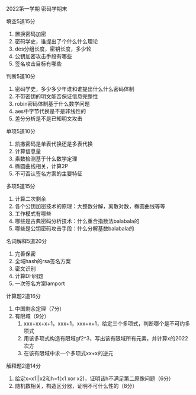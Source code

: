 2022第一学期 密码学期末

填空5道15分

1. 置换密码加密
2. 密码学史，谁提出了个什么什么理论
3. des分组长度，密钥长度，多少轮
4. 公钥加密攻击手段有哪些
5. 签名攻击目标有哪些

判断5道10分

1. 密码学史，多少多少年谁和谁提出什么什么密码体制
2. 不带密钥的明文能否保证信息完整性
3. robin密码体制基于什么数学问题
4. aes中字节代换是不是非线性的
5. 差分分析是不是已知明文攻击

单项5道10分

1. 凯撒密码是单表代换还是多表代换
2. 计算信息量
3. 素数检测基于什么数学定理
4. 椭圆曲线相关，计算2P
5. 不可否认签名方案的主要特征

多项5道15分

1. 计算二次剩余
2. 各个公钥加密技术的原理：大整数分解，离散对数，椭圆曲线等等
3. 工作模式有哪些
4. 哪些是古典密码分析技术：什么重合指数法balabala的
5. 哪些是公钥密码攻击手段：什么分解基数balabala的

名词解释5道20分

1. 完善保密
2. 全域hash的rsa签名方案
3. 密文识别
4. 计算DH问题
5. 一次签名方案lamport

计算题2道16分

1. 中国剩余定理（7分）
2. 有限域（9分）
   1. xxx+xx+x+1，xxx+1，xxx+x+1，给定三个多项式，判断哪个是不可约多项式
   2. 用该多项式构造有限域gf2^3，写出该有限域所有元素，并计算x的2022次方
   3. 在该有限域中求一个多项式xx+x的逆元

解释题2道14分

1. 给定x=x1||x2和h=f(x1 xor x2)，证明该h不满足第二原像问题（6分）
2. 随机数相关，构造区分器，证明不可什么性的（8分）
